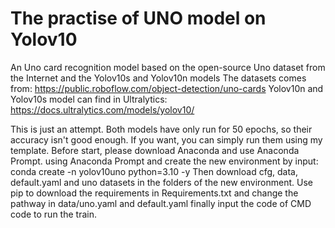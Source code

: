 # The practise of UNO model on Yolov10
An Uno card recognition model based on the open-source Uno dataset from the Internet and the Yolov10s and Yolov10n models
The datasets comes from: https://public.roboflow.com/object-detection/uno-cards
Yolov10n and Yolov10s model can find in Ultralytics: https://docs.ultralytics.com/models/yolov10/

This is just an attempt. Both models have only run for 50 epochs, so their accuracy isn't good enough. 
If you want, you can simply run them using my template. Before start, please download Anaconda and use Anaconda Prompt.
using Anaconda Prompt and create the new environment by input: conda create -n yolov10uno python=3.10 -y
Then download cfg, data, default.yaml and uno datasets in the folders of the new environment.
Use pip to download the requirements in Requirements.txt and change the pathway in data/uno.yaml and default.yaml
finally input the code of CMD code to run the train.

